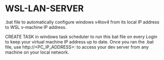 # WSL-LAN-SERVER
.bat file to automatically configure windows v4tov4 from its local IP address to WSL v-machine IP address.

CREATE TASK in windows task scheduler to run this bat file on every Login to keep your virtual machine IP address up to date.
Once you ran the .bat file, use http://<PC_IP_ADDRESS>:<PORT USED BY DEV SERVER> to access your dev server from any machine on your local network.
